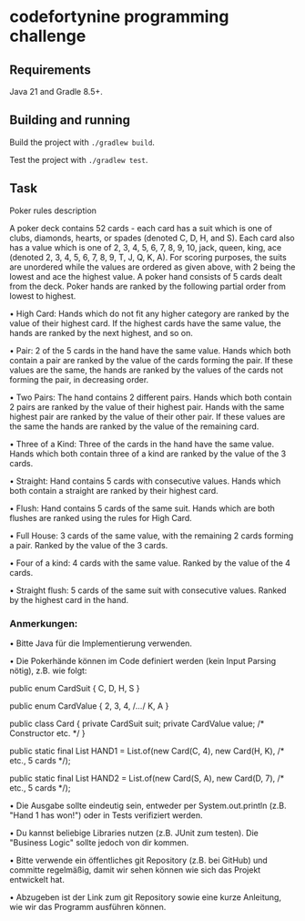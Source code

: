 # codefortynine programming challenge

## Requirements
Java 21 and Gradle 8.5+.

## Building and running

Build the project with
`./gradlew build`.

Test the project with
`./gradlew test`.

## Task
Poker rules description

A poker deck contains 52 cards - each card has a suit which is one of clubs, diamonds, hearts, or spades (denoted C, D, H, and S). Each card also has a value which is one of 2, 3, 4, 5, 6, 7, 8, 9, 10, jack, queen, king, ace (denoted 2, 3, 4, 5, 6, 7, 8, 9, T, J, Q, K, A). For scoring purposes, the suits are unordered while the values are ordered as given above, with 2 being the lowest and ace the highest value.
A poker hand consists of 5 cards dealt from the deck. Poker hands are ranked by the following partial order from lowest to highest.

• High Card: Hands which do not fit any higher category are ranked by the value of their highest card. If the highest cards have the same value, the hands are ranked by the next highest, and so on.

• Pair: 2 of the 5 cards in the hand have the same value. Hands which both contain a pair are ranked by the value of the cards forming the pair. If these values are the same, the hands are ranked by the values of the cards not forming the pair, in decreasing order.

• Two Pairs: The hand contains 2 different pairs. Hands which both contain 2 pairs are ranked by the value of their highest pair. Hands with the same highest pair are ranked by the value of their other pair. If these values are the same the hands are ranked by the value of the remaining card.

• Three of a Kind: Three of the cards in the hand have the same value. Hands which both contain three of a kind are ranked by the value of the 3 cards.

• Straight: Hand contains 5 cards with consecutive values. Hands which both contain a straight are ranked by their highest card.

• Flush: Hand contains 5 cards of the same suit. Hands which are both flushes are ranked using the rules for High Card.

• Full House: 3 cards of the same value, with the remaining 2 cards forming a pair. Ranked by the value of the 3 cards.

• Four of a kind: 4 cards with the same value. Ranked by the value of the 4 cards.

• Straight flush: 5 cards of the same suit with consecutive values. Ranked by the highest card in the hand.

### Anmerkungen:

• Bitte Java für die Implementierung verwenden.

• Die Pokerhände können im Code definiert werden (kein Input Parsing nötig), z.B. wie folgt:

public enum CardSuit { C, D, H, S }

public enum CardValue { 2, 3, 4, /*...*/ K, A }

public class Card { private CardSuit suit; private CardValue value; /* Constructor etc. */ }

public static final List<Card> HAND1 = List.of(new Card(C, 4), new Card(H, K), /* etc., 5 cards */);

public static final List<Card> HAND2 = List.of(new Card(S, A), new Card(D, 7), /* etc., 5 cards */);

• Die Ausgabe sollte eindeutig sein, entweder per System.out.println (z.B. "Hand 1 has won!") oder in Tests verifiziert werden.

• Du kannst beliebige Libraries nutzen (z.B. JUnit zum testen). Die "Business Logic" sollte jedoch von dir kommen.

• Bitte verwende ein öffentliches git Repository (z.B. bei GitHub) und committe regelmäßig, damit wir sehen können wie sich das Projekt entwickelt hat.

• Abzugeben ist der Link zum git Repository sowie eine kurze Anleitung, wie wir das Programm ausführen können.